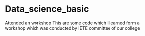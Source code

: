 # Data_science_basic
Attended an workshop
This are some code which I learned form a workshop which was conducted by IETE committee of our college

